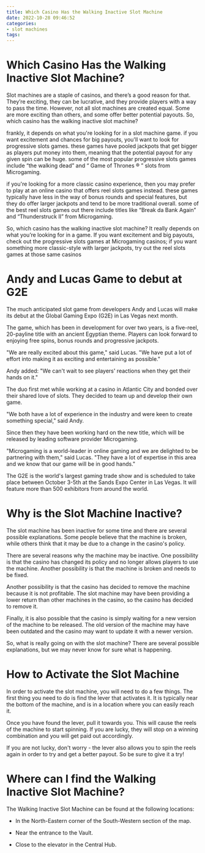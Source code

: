 ```yaml
---
title: Which Casino Has the Walking Inactive Slot Machine
date: 2022-10-28 09:46:52
categories:
- slot machines
tags:
---
```



#  Which Casino Has the Walking Inactive Slot Machine?

Slot machines are a staple of casinos, and there’s a good reason for that. They’re exciting, they can be lucrative, and they provide players with a way to pass the time. However, not all slot machines are created equal. Some are more exciting than others, and some offer better potential payouts. So, which casino has the walking inactive slot machine?

 frankly, it depends on what you're looking for in a slot machine game. if you want excitement and chances for big payouts, you'll want to look for progressive slots games. these games have pooled jackpots that get bigger as players put money into them, meaning that the potential payout for any given spin can be huge. some of the most popular progressive slots games include “the walking dead” and “ Game of Thrones ® ” slots from Microgaming.

if you're looking for a more classic casino experience, then you may prefer to play at an online casino that offers reel slots games instead. these games typically have less in the way of bonus rounds and special features, but they do offer larger jackpots and tend to be more traditional overall. some of the best reel slots games out there include titles like “Break da Bank Again” and “Thunderstruck II” from Microgaming.

So, which casino has the walking inactive slot machine? It really depends on what you’re looking for in a game. If you want excitement and big payouts, check out the progressive slots games at Microgaming casinos; if you want something more classic-style with larger jackpots, try out the reel slots games at those same casinos

#  Andy and Lucas Game to debut at G2E

The much anticipated slot game from developers Andy and Lucas will make its debut at the Global Gaming Expo (G2E) in Las Vegas next month.

The game, which has been in development for over two years, is a five-reel, 20-payline title with an ancient Egyptian theme. Players can look forward to enjoying free spins, bonus rounds and progressive jackpots.

"We are really excited about this game," said Lucas. "We have put a lot of effort into making it as exciting and entertaining as possible."

Andy added: "We can't wait to see players' reactions when they get their hands on it."

The duo first met while working at a casino in Atlantic City and bonded over their shared love of slots. They decided to team up and develop their own game.

"We both have a lot of experience in the industry and were keen to create something special," said Andy.

Since then they have been working hard on the new title, which will be released by leading software provider Microgaming.

"Microgaming is a world-leader in online gaming and we are delighted to be partnering with them," said Lucas. "They have a lot of expertise in this area and we know that our game will be in good hands."

The G2E is the world's largest gaming trade show and is scheduled to take place between October 3-5th at the Sands Expo Center in Las Vegas. It will feature more than 500 exhibitors from around the world.

#  Why is the Slot Machine Inactive?

The slot machine has been inactive for some time and there are several possible explanations. Some people believe that the machine is broken, while others think that it may be due to a change in the casino's policy.

There are several reasons why the machine may be inactive. One possibility is that the casino has changed its policy and no longer allows players to use the machine. Another possibility is that the machine is broken and needs to be fixed.

Another possibility is that the casino has decided to remove the machine because it is not profitable. The slot machine may have been providing a lower return than other machines in the casino, so the casino has decided to remove it.

Finally, it is also possible that the casino is simply waiting for a new version of the machine to be released. The old version of the machine may have been outdated and the casino may want to update it with a newer version.

So, what is really going on with the slot machine? There are several possible explanations, but we may never know for sure what is happening.

#  How to Activate the Slot Machine

In order to activate the slot machine, you will need to do a few things. The first thing you need to do is find the lever that activates it. It is typically near the bottom of the machine, and is in a location where you can easily reach it.

Once you have found the lever, pull it towards you. This will cause the reels of the machine to start spinning. If you are lucky, they will stop on a winning combination and you will get paid out accordingly.

If you are not lucky, don't worry - the lever also allows you to spin the reels again in order to try and get a better payout. So be sure to give it a try!

#  Where can I find the Walking Inactive Slot Machine?

The Walking Inactive Slot Machine can be found at the following locations:

- In the North-Eastern corner of the South-Western section of the map.

- Near the entrance to the Vault.

- Close to the elevator in the Central Hub.